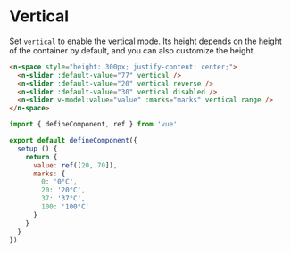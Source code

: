 # Vertical

Set `vertical` to enable the vertical mode. Its height depends on the height of the container by default, and you can also customize the height.

```html
<n-space style="height: 300px; justify-content: center;">
  <n-slider :default-value="77" vertical />
  <n-slider :default-value="20" vertical reverse />
  <n-slider :default-value="30" vertical disabled />
  <n-slider v-model:value="value" :marks="marks" vertical range />
</n-space>
```

```js
import { defineComponent, ref } from 'vue'

export default defineComponent({
  setup () {
    return {
      value: ref([20, 70]),
      marks: {
        0: '0°C',
        20: '20°C',
        37: '37°C',
        100: '100°C'
      }
    }
  }
})
```
